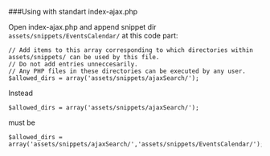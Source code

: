###Using with standart index-ajax.php

Open index-ajax.php and append snippet dir `assets/snippets/EventsCalendar/` at this code part:
```
// Add items to this array corresponding to which directories within assets/snippets/ can be used by this file.
// Do not add entries unneccesarily.
// Any PHP files in these directories can be executed by any user.
$allowed_dirs = array('assets/snippets/ajaxSearch/'); 
```
Instead 
```
$allowed_dirs = array('assets/snippets/ajaxSearch/');
```
must be
```
$allowed_dirs = array('assets/snippets/ajaxSearch/','assets/snippets/EventsCalendar/');
```